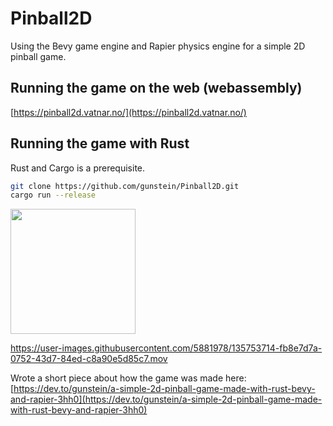 # Pinball2D
Using the Bevy game engine and Rapier physics engine for a simple 2D pinball game.

## Running the game on the web (webassembly)
[https://pinball2d.vatnar.no/](https://pinball2d.vatnar.no/)

## Running the game with Rust
Rust and Cargo is a prerequisite.
```Bash
git clone https://github.com/gunstein/Pinball2D.git
cargo run --release
```

<img src="/Screenshot_pinball2d.png?raw=true" width="200">

https://user-images.githubusercontent.com/5881978/135753714-fb8e7d7a-0752-43d7-84ed-c8a90e5d85c7.mov


Wrote a short piece about how the game was made here: [https://dev.to/gunstein/a-simple-2d-pinball-game-made-with-rust-bevy-and-rapier-3hh0](https://dev.to/gunstein/a-simple-2d-pinball-game-made-with-rust-bevy-and-rapier-3hh0)
